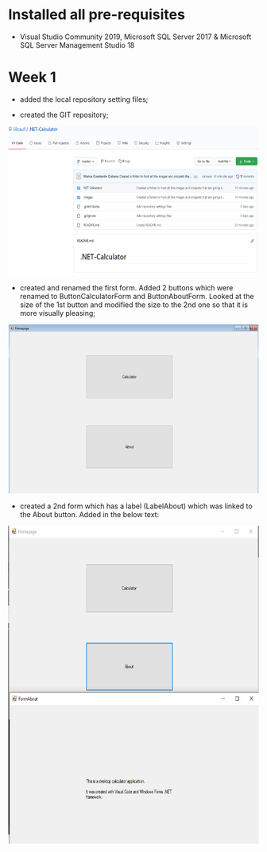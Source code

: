 # Installed all pre-requisites 

- Visual Studio Community 2019, Microsoft SQL Server 2017 & Microsoft SQL Server Management Studio 18


# Week 1
- added the local repository setting files;

- created the GIT repository;

<img src="images/git%20reporsity.PNG" height="300" >

- created and renamed the first form. Added 2 buttons which were renamed to ButtonCalculatorForm and ButtonAboutForm. Looked at the size of the 1st button and modified the size to the 2nd one so that it is more visually pleasing;

<img src="images/formHomepage.PNG" height="340" >

- created a 2nd form which has a label (LabelAbout) which was linked to the About button. Added in the below text:

<img src="images/pressing%20about.PNG" height="640" >
